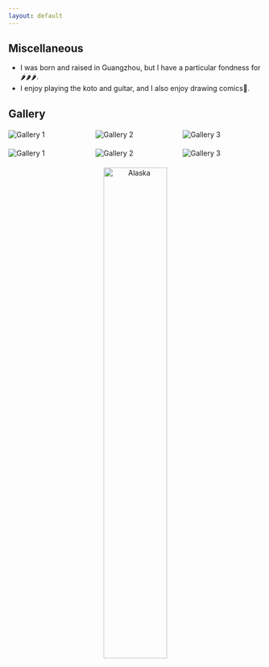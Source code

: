 ```yaml
---
layout: default
---
```


## Miscellaneous 
- I was born and raised in Guangzhou, but I have a particular fondness for 🌶️🌶️🌶️.
- I enjoy playing the koto and guitar, and I also enjoy drawing comics🎨.

## Gallery 

<div style="text-align:center;">
</div>
<div class="gallery-container">
  <div class="gallery-item">
    <img src="../img/alaska1.jpg" alt="Gallery 1">
  </div>
  <div class="gallery-item">
    <img src="../img/alaska2.jpg" alt="Gallery 2">
  </div>
  <div class="gallery-item">
    <img src="../img/barbara.jpg" alt="Gallery 3">
  </div>
</div>

<style>
  .gallery-container {
    display: flex;
    justify-content: space-between;
    margin-top: 20px;
  }

  .gallery-item {
    flex-basis: calc(33.33% - 10px);
  }

  .gallery-item img {
    max-width: 100%;
    height: auto;
  }
</style>

<div style="text-align:center;">
</div>
<div class="gallery-container">
  <div class="gallery-item">
    <img src="../img/Sentosa.jpg" alt="Gallery 1">
  </div>
  <div class="gallery-item">
    <img src="../img/tahoe1.jpg" alt="Gallery 2">
  </div>
  <div class="gallery-item">
    <img src="../img/tahoe2.jpg" alt="Gallery 3">
  </div>
</div>

<div style="text-align:center;">
</div>
<div style="text-align: center; margin-top: 20px;">
  <img src="../img/alaska.jpg" alt="Alaska" style="width: 50%; display: block; margin: 0 auto;">
</div>


<style>
  .gallery-alaska {
    display: flex;
    justify-content: space-between;
    margin-top: 20px;
  }

  .gallery-item-2 {
    flex-basis: calc(100% - 10px);
  }

  .gallery-item-2 img {
    max-width: 50%;
    height: auto;
  }
</style>
